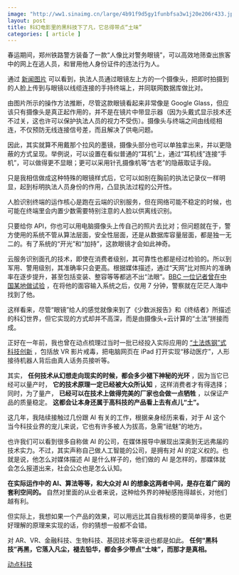 ```yaml
---
image: "http://ww1.sinaimg.cn/large/4b91f9d5gy1funbfsa3w1j20e206r433.jpg"
layout: post
title: 科幻电影里的黑科技下了凡，它总得带点“土味”
categories: [ article ]
---
```


春运期间，郑州铁路警方装备了一款“人像比对警务眼镜”，可以高效地筛查出旅客中的网上在逃人员，和冒用他人身份证件的违法行为人。

通过 [新闻图片](http://new.qq.com/omn/20180205/20180205A0MBQ8.html) 可以看到，执法人员通过眼镜左上方的一个摄像头，把即时拍摄到的人脸上传到与眼镜以线缆连接的手持终端上，并同联网数据库做比对。

由图片所示的操作方法推断，尽管这款眼镜看起来非常像是 Google Glass，但应该只有摄像头是真正起作用的，并不是在镜片中带显示器（因为头戴式显示技术还不过关，这也许可以保护执法人员的视力不受伤）。摄像头与终端之间由线缆相连，不仅预防无线连接信号差，而且解决了供电问题。

因此，其实就算不用戴那个拉风的墨镜，摄像头部分也可以单独拿出来，并以更隐蔽的方式呈现。举例说，可以设置在看似普通的“耳机”上，通过“耳机线”连接“手机”，可以做得更不显眼；更可以采用针孔摄像机等“古老”的隐蔽取证手段。

只是我相信做成这种特殊的眼镜样式后，它可以如别在胸前的执法记录仪一样明显，起到标明执法人员身份的作用，凸显执法过程的公开性。

人脸识别终端的运作核心是跑在云端的识别服务，但在网络可能不稳定的时候，也可能在终端里会内置少数需要特别注意的人脸以供离线识别。

只要给你 API，你也可以用电脑摄像头上传自己的照片去比对；但问题就在于，警方使用的系统不管从算法层面，安全性层面，还是从数据库容量层面，都是独一无二的。有了系统的“开光”和“加持”，这款眼镜才会如此神奇。

云服务识别面孔的技术，即使在消费者级别，其可靠性也都是经过检验的。所以到军用、警用级别，其准确率只会更高。根据媒体描述，通过“天网”比对照片的准确率在逐步提升，甚至包括变装、整容等等都逃不出“法眼”。[BBC 一位记者曾在中国某地做试验](http://news.sina.com.cn/o/2017-12-13/doc-ifypsvkp2621453.shtml) ，在将他的面容输入系统之后，仅用 7 分钟，警察就在茫茫人海中找到了他。

这样看来，尽管“眼镜”给人的感觉就像来到了《少数派报告》和《终结者》所描述的科幻世界，但它实现的方式却并不高深，而是由摄像头+云计算的“土法”拼接而成。

正好在一年前，我也曾在动点梳理过当时一批已经投入实际应用的 [“土法炼钢”式科技创新](https://cn.technode.com/post/2017-02-25/zhongguo-tese-heikeji/) ，包括放 VR 影片戒毒，把电脑网页在 iPad 打开实现“移动医疗”，人形接待机器人背后由真人话务员接听等。

其实， **任何技术从幻想走向现实的时候，都会多少褪下神秘的光环** ，因为当它已经可以量产时， **它的技术原理一定已经被大众所认知** ，这样消费者才有得选择；同时，为了量产， **已经可以在技术上做得完美的厂家也会做一点牺牲** ，以保证产品的质量稳定。 **这都会让本身还属于高科技的产品看上去有点儿“土”。**

这几年，我陆续接触过几份跟 AI 有关的工作，根据亲身经历来看，对于 AI 这个当今科技业界的宠儿来说，它也有许多被人为拔高，急需“祛魅”的地方。

也许我们可以看到很多自称做 AI 的公司，在媒体报导中展现出深奥到无远弗届的技术实力。不过，其实声称自己做人工智能的公司，是拥有对 AI 的定义权的。也就是说，他怎么对媒体描述 AI 是什么样子的，他们做的 AI 是怎样的，那媒体就会怎么报道出来，社会公众也是怎么认知。

**在实际运作中的 AI、算法等等，和大众对 AI 的想象这两者中间，是存在着广阔的套利空间的。** 自然对里面的从业者来说，这种给外界的神秘感拖得越长，对他们越有利。

但实际上，我想如果一个产品的效果，可以用远比其自我标榜的要简单得多，也更好理解的原理来实现的话，你的猜想一般都不会错。

对 AR、VR、金融科技、生物科技、基因技术等来说也都是如此。 **任何“黑科技”再黑，它落入凡尘，褪去铅华，都会多少带点“土味”，而那才是真相。**

[动点科技](https://cn.technode.com/post/2018-02-06/facial-recognition-glasses/)

